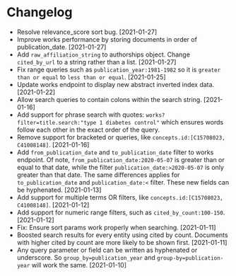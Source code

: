 # Changelog

* Resolve relevance_score sort bug. [2021-01-27]
* Improve works performance by storing documents in order of publication_date. [2021-01-27]
* Add `raw_affiliation_string` to authorships object. Change `cited_by_url` to a string rather than a list. [2021-01-27]
* Fix range queries such as `publication_year:1981-1982` so it is `greater than or equal` to `less than or equal`. [2021-01-25]
* Update works endpoint to display new abstract inverted index data. [2021-01-22]
* Allow search queries to contain colons within the search string. [2021-01-16]
* Add support for phrase search with quotes: `works?filter=title.search:"type 1 diabetes control"` which ensures words 
follow each other in the exact order of the query.
* Remove support for bracketed or queries, like `concepts.id:[C15708023, C41008148]`. [2021-01-16] 
* Add `from_publication_date` and `to_publication_date` filter to works endpoint. Of note, `from_publication_date:2020-05-07` 
is greater than or equal to that date, while the filter `publication_date:>2020-05-07` is only greater than that date. The 
same differences applies for `to_publication_date` and `publication_date:<` filter. These new fields can be hyphenated. [2021-01-13]
* Add support for multiple terms OR filters, like `concepts.id:[C15708023, C41008148]`. [2021-01-12]
* Add support for numeric range filters, such as `cited_by_count:100-150`. [2021-01-12]
* Fix: Ensure sort params work properly when searching. [2021-01-11] 
* Boosted search results for every entity using cited by count. Documents with higher cited by count are more
likely to be shown first. [2021-01-11]
* Any query parameter or field can be written as hyphenated or underscore. 
So `group_by=publication_year` and `group-by=publication-year` will work the same. [2021-01-10]